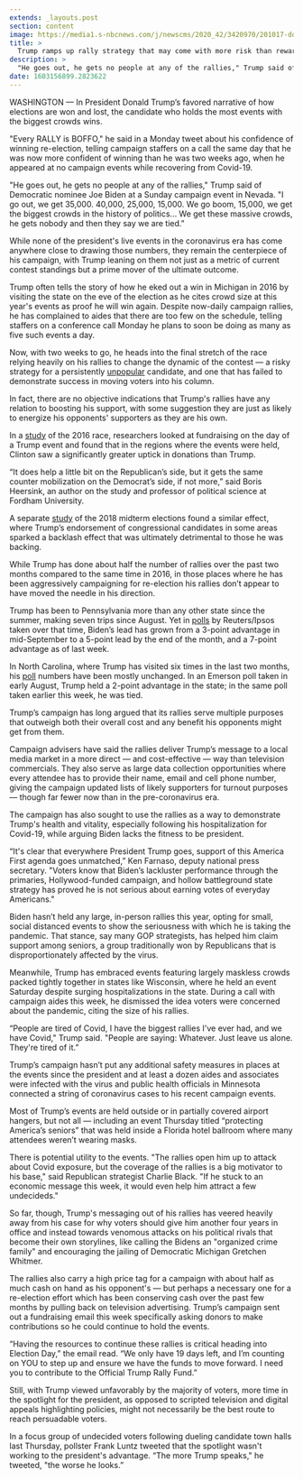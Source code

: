 ```yaml
--- 
extends: _layouts.post 
section: content 
image: https://media1.s-nbcnews.com/j/newscms/2020_42/3420970/201017-donald-trump-al-1230_e380284ae3d60ef183e45865cd689550.nbcnews-fp-1200-630.jpg 
title: > 
  Trump ramps up rally strategy that may come with more risk than reward 
description: > 
  "He goes out, he gets no people at any of the rallies," Trump said of Democratic nominee Joe Biden at a Sunday campaign event in Nevada.In an Emerson poll taken in early August, Trump held a 2-point advantage in the state; in the same poll taken earlier this week, he was tied.Trump’s campaign has long argued that its rallies serve multiple purposes that outweigh both their overall cost and any benefit his opponents might get from them.“It's clear that everywhere President Trump goes, support of this America First agenda goes unmatched,” Ken Farnaso, deputy national press secretary.Trump’s campaign sent out a fundraising email this week specifically asking donors to make contributions so he could continue to hold the events. 
date: 1603156899.2823622 
--- 
```

<div><p class="endmarkEnabled">WASHINGTON &#8212; In President Donald Trump&#8217;s favored narrative of how elections are won and lost, the candidate who holds the most events with the biggest crowds wins.</p><p class="endmarkEnabled">"Every RALLY is BOFFO," he said in a Monday tweet about his confidence of winning re-election, telling campaign staffers on a call the same day that he was now more confident of winning than he was two weeks ago, when he appeared at no campaign events while recovering from Covid-19.</p><p></p><p id="taboolaReadMoreBelow"></p><p class="endmarkEnabled">"He goes out, he gets no people at any of the rallies," Trump said of Democratic nominee Joe Biden at a Sunday campaign event in Nevada. "I go out, we get 35,000. 40,000, 25,000, 15,000. We go boom, 15,000, we get the biggest crowds in the history of politics... We get these massive crowds, he gets nobody and then they say we are tied."</p><p class="endmarkEnabled">While none of the president's live events in the coronavirus era has come anywhere close to drawing those numbers, they remain the centerpiece of his campaign, with Trump leaning on them not just as a metric of current contest standings but a prime mover of the ultimate outcome.</p><p class="endmarkEnabled">Trump often tells the story of how he eked out a win in Michigan in 2016 by visiting the state on the eve of the election as he cites crowd size at this year's events as proof he will win again. Despite now-daily campaign rallies, he has complained to aides that there are too few on the schedule, telling staffers on a conference call Monday he plans to soon be doing as many as five such events a day.</p><p class="endmarkEnabled">Now, with two weeks to go, he heads into the final stretch of the race relying heavily on his rallies to change the dynamic of the contest &#8212; a risky strategy for a persistently <a href="https://news.gallup.com/poll/197231/trump-clinton-finish-historically-poor-images.aspx">unpopular</a> candidate, and one that has failed to demonstrate success in moving voters into his column.</p><p class="endmarkEnabled">In fact, there are no objective indications that Trump's rallies have any relation to boosting his support, with some suggestion they are just as likely to energize his opponents' supporters as they are his own.</p><p></p><p class="endmarkEnabled">In a <a href="https://static1.squarespace.com/static/537e687fe4b0cabbb8f9d767/t/5bef00214ae2375750a39d46/1542389794511/Mobilization_DR_V2.pdf">study</a> of the 2016 race, researchers looked at fundraising on the day of a Trump event and found that in the regions where the events were held, Clinton saw a significantly greater uptick in donations than Trump.</p><p class="endmarkEnabled">&#8220;It does help a little bit on the Republican&#8217;s side, but it gets the same counter mobilization on the Democrat&#8217;s side, if not more,&#8221; said Boris Heersink, an author on the study and professor of political science at Fordham University.</p><p class="endmarkEnabled">A separate <a href="https://onlinelibrary.wiley.com/doi/abs/10.1111/lsq.12284">study</a> of the 2018 midterm elections found a similar effect, where Trump&#8217;s endorsement of congressional candidates in some areas sparked a backlash effect that was ultimately detrimental to those he was backing.</p><p class="endmarkEnabled">While Trump has done about half the number of rallies over the past two months compared to the same time in 2016, in those places where he has been aggressively campaigning for re-election his rallies don&#8217;t appear to have moved the needle in his direction.</p><p></p><p class="endmarkEnabled">Trump has been to Pennsylvania more than any other state since the summer, making seven trips since August. Yet in <a href="https://www.nbcnews.com/politics/2020-elections/pennsylvania-results">polls</a> by Reuters/Ipsos taken over that time, Biden&#8217;s lead has grown from a 3-point advantage in mid-September to a 5-point lead by the end of the month, and a 7-point advantage as of last week.</p><p class="endmarkEnabled">In North Carolina, where Trump has visited six times in the last two months, his <a href="https://www.nbcnews.com/politics/2020-elections/north-carolina-results">poll</a> numbers have been mostly unchanged. In an Emerson poll taken in early August, Trump held a 2-point advantage in the state; in the same poll taken earlier this week, he was tied.</p><p class="endmarkEnabled">Trump&#8217;s campaign has long argued that its rallies serve multiple purposes that outweigh both their overall cost and any benefit his opponents might get from them.</p><p class="endmarkEnabled">Campaign advisers have said the rallies deliver Trump&#8217;s message to a local media market in a more direct &#8212; and cost-effective &#8212; way than television commercials. They also serve as large data collection opportunities where every attendee has to provide their name, email and cell phone number, giving the campaign updated lists of likely supporters for turnout purposes &#8212; though far fewer now than in the pre-coronavirus era.</p><p></p><p class="endmarkEnabled">The campaign has also sought to use the rallies as a way to demonstrate Trump's health and vitality, especially following his hospitalization for Covid-19, while arguing Biden lacks the fitness to be president.</p><p class="endmarkEnabled">&#8220;It's clear that everywhere President Trump goes, support of this America First agenda goes unmatched,&#8221; Ken Farnaso, deputy national press secretary. "Voters know that Biden&#8217;s lackluster performance through the primaries, Hollywood-funded campaign, and hollow battleground state strategy has proved he is not serious about earning votes of everyday Americans."</p><p class="endmarkEnabled">Biden hasn&#8217;t held any large, in-person rallies this year, opting for small, social distanced events to show the seriousness with which he is taking the pandemic. That stance, say many GOP strategists, has helped him claim support among seniors, a group traditionally won by Republicans that is disproportionately affected by the virus.</p><p class="endmarkEnabled">Meanwhile, Trump has embraced events featuring largely maskless crowds packed tightly together in states like Wisconsin, where he held an event Saturday despite surging hospitalizations in the state. During a call with campaign aides this week, he dismissed the idea voters were concerned about the pandemic, citing the size of his rallies.</p><p></p><p class="endmarkEnabled">&#8220;People are tired of Covid, I have the biggest rallies I've ever had, and we have Covid," Trump said. "People are saying: Whatever. Just leave us alone. They're tired of it.&#8221;</p><p class="endmarkEnabled">Trump&#8217;s campaign hasn&#8217;t put any additional safety measures in places at the events since the president and at least a dozen aides and associates were infected with the virus and public health officials in Minnesota connected a string of coronavirus cases to his recent campaign events.</p><p class="endmarkEnabled">Most of Trump&#8217;s events are held outside or in partially covered airport hangers, but not all &#8212; including an event Thursday titled &#8220;protecting America&#8217;s seniors&#8221; that was held inside a Florida hotel ballroom where many attendees weren&#8217;t wearing masks.</p><p></p><p class="endmarkEnabled">There is potential utility to the events. "The rallies open him up to attack about Covid exposure, but the coverage of the rallies is a big motivator to his base," said Republican strategist Charlie Black. "If he stuck to an economic message this week, it would even help him attract a few undecideds."</p><p class="endmarkEnabled">So far, though, Trump's messaging out of his rallies has veered heavily away from his case for why voters should give him another four years in office and instead towards venomous attacks on his political rivals that become their own storylines, like calling the Bidens an "organized crime family" and encouraging the jailing of Democratic Michigan Gretchen Whitmer.</p><p class="endmarkEnabled">The rallies also carry a high price tag for a campaign with about half as much cash on hand as his opponent's &#8212; but perhaps a necessary one for a re-election effort which has been conserving cash over the past few months by pulling back on television advertising. Trump&#8217;s campaign sent out a fundraising email this week specifically asking donors to make contributions so he could continue to hold the events.</p><p class="endmarkEnabled">&#8220;Having the resources to continue these rallies is critical heading into Election Day,&#8221; the email read. &#8220;We only have 19 days left, and I&#8217;m counting on YOU to step up and ensure we have the funds to move forward. I need you to contribute to the Official Trump Rally Fund.&#8221;</p><p></p><p class="endmarkEnabled">Still, with Trump viewed unfavorably by the majority of voters, more time in the spotlight for the president, as opposed to scripted television and digital appeals highlighting policies, might not necessarily be the best route to reach persuadable voters.</p><p class="endmarkEnabled">In a focus group of undecided voters following dueling candidate town halls last Thursday, pollster Frank Luntz tweeted that the spotlight wasn't working to the president's advantage. &#8220;The more Trump speaks," he tweeted, "the worse he looks.&#8221;</p></div>